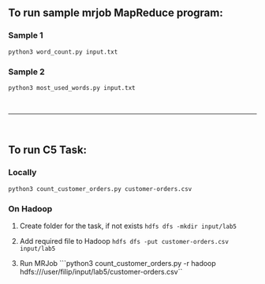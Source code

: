 ## To run sample mrjob MapReduce program: <br />
### Sample 1
```python3 word_count.py input.txt```
### Sample 2
```python3 most_used_words.py input.txt```

<br /><hr><br />

## To run C5 Task:
### Locally
```python3 count_customer_orders.py customer-orders.csv```

### On Hadoop
1. Create folder for the task, if not exists
```hdfs dfs -mkdir input/lab5```

2. Add required file to Hadoop
```hdfs dfs -put customer-orders.csv input/lab5```

3. Run MRJob
```python3 count_customer_orders.py -r hadoop hdfs:///user/filip/input/lab5/customer-orders.csv``
